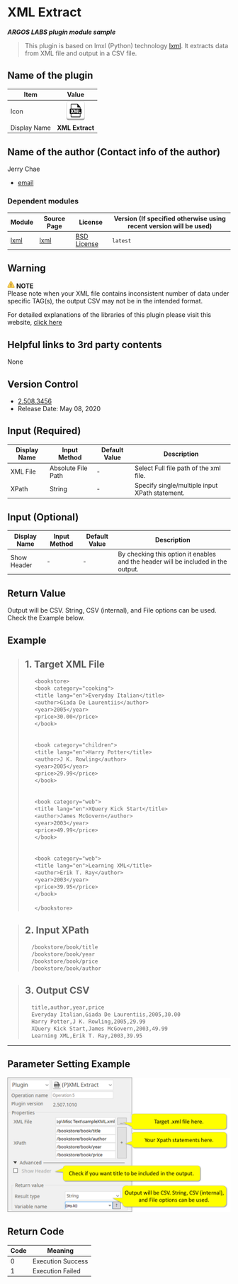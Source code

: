
# XML Extract

***ARGOS LABS plugin module sample***
> This plugin is based on lmxl (Python) technology [lxml](https://lxml.de/). It extracts data from XML file and output in a CSV file.

## Name of the plugin
Item         | Value
-------------|:---:
Icon         | ![xmlextract](icon.png) 
Display Name | **XML Extract**

## Name of the author (Contact info of the author)

Jerry Chae
* [email](mailto:mcchae`@argos-labs.com)

[comment]: <> (* [github]&#40;https://github.com/Jerry-Chae&#41;)

### Dependent modules
Module | Source Page                                                 | License                                                                                | Version (If specified otherwise using recent version will be used)
---|-------------------------------------------------------------|----------------------------------------------------------------------------------------|---
[lxml](https://pypi.org/project/lxml/) | [lxml](https://github.com/lxml/lxml)                 | [BSD License](https://github.com/lxml/lxml/blob/master/LICENSE.txt)     | `latest` 
 
## Warning 
![warning](warning.png) </s> **NOTE**<br>
Please note when your XML file contains inconsistent number of data under specific TAG(s), the output CSV may not be in the intended format.

For detailed explanations of the libraries of this plugin please visit this website, [click here](https://lxml.de/xpathxslt.html)


## Helpful links to 3rd party contents
None

## Version Control 
* [2.508.3456](setup.yaml)
* Release Date: May 08, 2020

## Input (Required)
Display Name | Input Method       | Default Value | Description
-------------|--------------------|---------------|---
XML File         | Absolute File Path | -             | Select Full file path of the xml file.
XPath | String | - | Specify single/multiple input XPath statement. 


## Input (Optional)

Display Name | Input Method       | Default Value | Description
-------------|--------------------|---------------|---
Show Header         | -         | -             | By checking this option it enables and the header will be included in the output.


## Return Value
Output will be CSV. String, CSV (internal), and File options can be used.<br>Check the Example below.
## Example
> ## 1. Target XML File
>        <bookstore>
>        <book category="cooking">
>        <title lang="en">Everyday Italian</title>
>        <author>Giada De Laurentiis</author>
>        <year>2005</year>
>        <price>30.00</price>
>        </book>
>
>
>        <book category="children">
>        <title lang="en">Harry Potter</title>
>        <author>J K. Rowling</author>
>        <year>2005</year>
>        <price>29.99</price>
>        </book>
>
>
>        <book category="web">
>        <title lang="en">XQuery Kick Start</title>
>        <author>James McGovern</author>
>        <year>2003</year>
>        <price>49.99</price>
>        </book>
>
>
>        <book category="web">
>        <title lang="en">Learning XML</title>
>        <author>Erik T. Ray</author>
>        <year>2003</year>
>        <price>39.95</price>
>        </book>
>
>        </bookstore>



> ## 2. Input XPath
>       /bookstore/book/title
>       /bookstore/book/year
>       /bookstore/book/price
>       /bookstore/book/author
 

> ## 3. Output CSV
>       title,author,year,price
>       Everyday Italian,Giada De Laurentiis,2005,30.00
>       Harry Potter,J K. Rowling,2005,29.99
>       XQuery Kick Start,James McGovern,2003,49.99
>       Learning XML,Erik T. Ray,2003,39.95
----
## Parameter Setting Example
![Text_from_Image01](README_01.png)

## Return Code
Code | Meaning
---|---
0 | Execution Success
1 | Execution Failed
